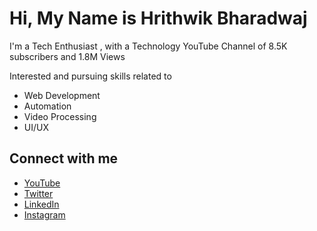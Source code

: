 # Hi, My Name is Hrithwik Bharadwaj


I'm a Tech Enthusiast , with a Technology YouTube Channel of 8.5K subscribers and 1.8M Views

Interested and pursuing skills related to
 - Web Development
 - Automation
 - Video Processing
 - UI/UX

## Connect with me
- [YouTube](https://www.youtube.com/HSBTechYt)
- [Twitter](https://www.twitter.com/HSBTechYt)
- [LinkedIn](https://www.linkedin.com/in/hrithwik-bharadwaj-a77810150/)
- [Instagram](https://www.instagram.com/thiru.jpg)
